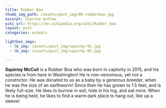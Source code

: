 ```yaml
---
title: Rubber Boa
thumb_img_path: /assets/post_img/00-rubberboa.jpg
excerpt: Charina bottae
wiki_url: https://en.wikipedia.org/wiki/Rubber_boa
layout: post
categories: animals

lightbox_imgs:
  - lb_img: /assets/post_img/squirmy-01.jpg
  - lb_img: /assets/post_img/squirmy-02.jpg

---
```


**Squirmy McCoil** is a Rubber Boa who was born in captivity in 2015, and his species is from here
in Washington! He is non-venomous, yet not a constrictor. He was donated to us as a baby by a
generous breeder, when he was the size of an earthworm! Since then he has grown to 1.5 feet,
and is likely full-size. He likes to burrow in soil, hide in his log, and eat mice. When he is
being held, he likes to find a warm dark place to hang out, like up a sleeve!